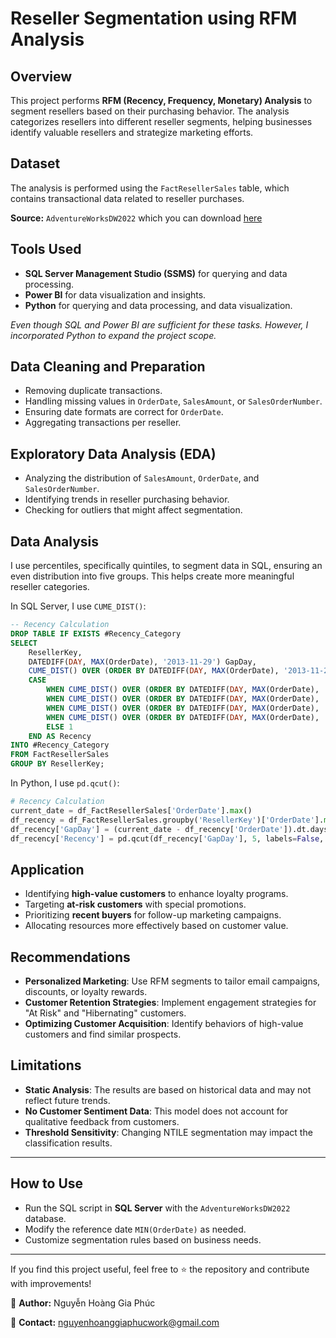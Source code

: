 # Reseller Segmentation using RFM Analysis

## Overview

This project performs **RFM (Recency, Frequency, Monetary) Analysis** to segment resellers based on their purchasing behavior. The analysis categorizes resellers into different reseller segments, helping businesses identify valuable resellers and strategize marketing efforts.

## Dataset

The analysis is performed using the `FactResellerSales` table, which contains transactional data related to reseller purchases.

**Source:** `AdventureWorksDW2022` which you can download [here](https://learn.microsoft.com/en-us/sql/samples/adventureworks-install-configure?view=sql-server-ver16&tabs=ssms)

## Tools Used

- **SQL Server Management Studio (SSMS)** for querying and data processing.
- **Power BI** for data visualization and insights.
- **Python** for querying and data processing, and data visualization.

*Even though SQL and Power BI are sufficient for these tasks. However, I incorporated Python to expand the project scope.*

## Data Cleaning and Preparation

- Removing duplicate transactions.
- Handling missing values in `OrderDate`, `SalesAmount`, or `SalesOrderNumber`.
- Ensuring date formats are correct for `OrderDate`.
- Aggregating transactions per reseller.

## Exploratory Data Analysis (EDA)

- Analyzing the distribution of `SalesAmount`, `OrderDate`, and `SalesOrderNumber`.
- Identifying trends in reseller purchasing behavior.
- Checking for outliers that might affect segmentation.

## Data Analysis

I use percentiles, specifically quintiles, to segment data in SQL, ensuring an even distribution into five groups. This helps create more meaningful reseller categories.

In SQL Server, I use `CUME_DIST()`:
```sql
-- Recency Calculation
DROP TABLE IF EXISTS #Recency_Category
SELECT
	ResellerKey,
	DATEDIFF(DAY, MAX(OrderDate), '2013-11-29') GapDay,
	CUME_DIST() OVER (ORDER BY DATEDIFF(DAY, MAX(OrderDate), '2013-11-29') DESC) AS Recency_Score,
    CASE 
        WHEN CUME_DIST() OVER (ORDER BY DATEDIFF(DAY, MAX(OrderDate), '2013-11-29') DESC) <= 0.2 THEN 5
        WHEN CUME_DIST() OVER (ORDER BY DATEDIFF(DAY, MAX(OrderDate), '2013-11-29') DESC) <= 0.4 THEN 4
        WHEN CUME_DIST() OVER (ORDER BY DATEDIFF(DAY, MAX(OrderDate), '2013-11-29') DESC) <= 0.6 THEN 3
        WHEN CUME_DIST() OVER (ORDER BY DATEDIFF(DAY, MAX(OrderDate), '2013-11-29') DESC) <= 0.8 THEN 2
        ELSE 1
    END AS Recency
INTO #Recency_Category
FROM FactResellerSales
GROUP BY ResellerKey;
```
In Python, I use `pd.qcut()`:
```python
# Recency Calculation
current_date = df_FactResellerSales['OrderDate'].max()
df_recency = df_FactResellerSales.groupby('ResellerKey')['OrderDate'].max().reset_index()
df_recency['GapDay'] = (current_date - df_recency['OrderDate']).dt.days
df_recency['Recency'] = pd.qcut(df_recency['GapDay'], 5, labels=False, duplicates='drop') + 1
```

## Application

- Identifying **high-value customers** to enhance loyalty programs.
- Targeting **at-risk customers** with special promotions.
- Prioritizing **recent buyers** for follow-up marketing campaigns.
- Allocating resources more effectively based on customer value.

## Recommendations

- **Personalized Marketing**: Use RFM segments to tailor email campaigns, discounts, or loyalty rewards.
- **Customer Retention Strategies**: Implement engagement strategies for "At Risk" and "Hibernating" customers.
- **Optimizing Customer Acquisition**: Identify behaviors of high-value customers and find similar prospects.

## Limitations

- **Static Analysis**: The results are based on historical data and may not reflect future trends.
- **No Customer Sentiment Data**: This model does not account for qualitative feedback from customers.
- **Threshold Sensitivity**: Changing NTILE segmentation may impact the classification results.

---

## How to Use

- Run the SQL script in **SQL Server** with the `AdventureWorksDW2022` database.
- Modify the reference date `MIN(OrderDate)` as needed.
- Customize segmentation rules based on business needs.

---

If you find this project useful, feel free to ⭐ the repository and contribute with improvements!

📌 **Author:** Nguyễn Hoàng Gia Phúc

📧 **Contact:** nguyenhoanggiaphucwork@gmail.com

